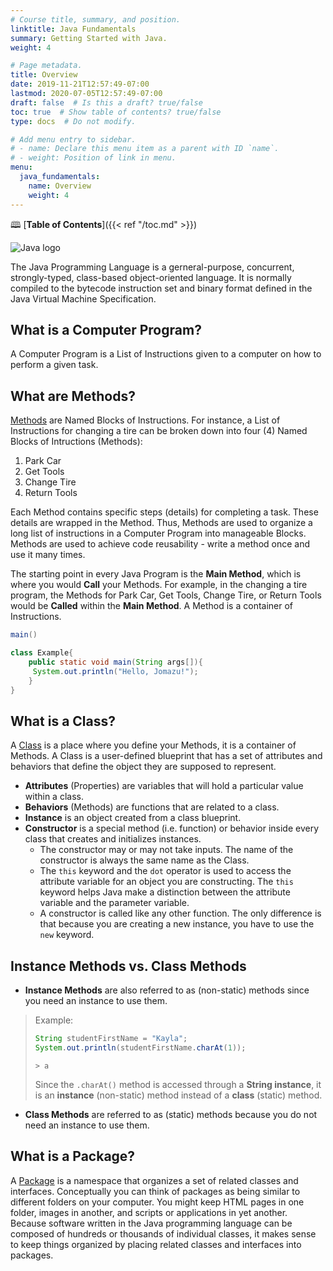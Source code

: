 ```yaml
---
# Course title, summary, and position.
linktitle: Java Fundamentals
summary: Getting Started with Java.
weight: 4

# Page metadata.
title: Overview
date: 2019-11-21T12:57:49-07:00
lastmod: 2020-07-05T12:57:49-07:00
draft: false  # Is this a draft? true/false
toc: true  # Show table of contents? true/false
type: docs  # Do not modify.

# Add menu entry to sidebar.
# - name: Declare this menu item as a parent with ID `name`.
# - weight: Position of link in menu.
menu:
  java_fundamentals:
    name: Overview
    weight: 4
---
```

🕮 [**Table of Contents**]({{< ref "/toc.md" >}}) 

![Java logo](https://res.cloudinary.com/jomazu/image/upload/w_0.4,c_scale/v1574364405/jomazu/logos/java_logo.png)

The Java Programming Language is a gerneral-purpose, concurrent, strongly-typed, class-based object-oriented language. It is normally compiled to the bytecode instruction set and binary format defined in the Java Virtual Machine Specification.

## What is a Computer Program?
A Computer Program is a List of Instructions given to a computer on how to perform a given task.

## What are Methods?
[Methods](https://www.geeksforgeeks.org/methods-in-java/) are Named Blocks of Instructions. For instance, a List of Instructions for changing a tire can be broken down into four (4) Named Blocks of Intructions (Methods):

1. Park Car
2. Get Tools
3. Change Tire
4. Return Tools

Each Method contains specific steps (details) for completing a task. These details are wrapped in the Method. Thus, Methods are used to organize a long list of instructions in a Computer Program into manageable Blocks. Methods are used to achieve code reusability - write a method once and use it many times.

The starting point in every Java Program is the **Main Method**, which is where you would **Call** your Methods. For example, in the changing a tire program, the Methods for Park Car, Get Tools, Change Tire, or Return Tools would be **Called** within the **Main Method**. A Method is a container of Instructions.

```java
main()
```

```java
class Example{  
    public static void main(String args[]){  
     System.out.println("Hello, Jomazu!");  
    }  
}  
```

## What is a Class?
A [Class](https://docs.oracle.com/javase/tutorial/java/concepts/class.html) is a place where you define your Methods, it is a container of Methods. A Class is a user-defined blueprint that has a set of attributes and behaviors  that define the object they are supposed to represent.

* **Attributes** (Properties) are variables that will hold a particular value within a class.
* **Behaviors** (Methods) are functions that are related to a class.
* **Instance** is an object created from a class blueprint.
* **Constructor** is a special method (i.e. function) or behavior inside every class that creates and initializes instances.
  * The constructor may or may not take inputs. The name of the constructor is always the same name as the Class.
  * The `this` keyword and the `dot` operator is used to access the attribute variable for an object you are constructing. The `this` keyword helps Java make a distinction between the attribute variable and the parameter variable.
  * A constructor is called like any other function. The only difference is that because you are creating a new instance, you have to use the `new` keyword.

## Instance Methods vs. Class Methods

* **Instance Methods** are also referred to as (non-static) methods since you need an instance to use them. 

> Example:
> ```java
> String studentFirstName = "Kayla";
> System.out.println(studentFirstName.charAt(1));
> ```
> ```terminal
> > a
> ```
> Since the `.charAt()` method is accessed through a **String instance**, it is an **instance** (non-static) method instead of a **class** (static) method.

* **Class Methods** are referred to as (static) methods because you do not need an instance to use them.

## What is a Package?
A [Package](https://docs.oracle.com/javase/tutorial/java/concepts/package.html) is a namespace that organizes a set of related classes and interfaces. Conceptually you can think of packages as being similar to different folders on your computer. You might keep HTML pages in one folder, images in another, and scripts or applications in yet another. Because software written in the Java programming language can be composed of hundreds or thousands of individual classes, it makes sense to keep things organized by placing related classes and interfaces into packages.